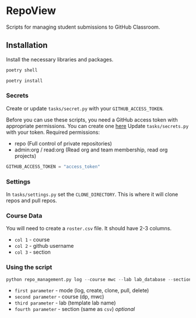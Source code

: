 # RepoView

Scripts for managing student submissions to GitHub Classroom. 

## Installation

Install the necessary libraries and packages.

```python
poetry shell

poetry install
```


### Secrets
Create or update `tasks/secret.py` with your `GITHUB_ACCESS_TOKEN`.

Before you can use these scripts, you need a GitHub access token with 
appropriate permissions. You can create one [here](https://github.com/settings/tokens)
Update `tasks/secrets.py` with your token. Required permissions:

  - repo (Full control of private repositories)
  - admin:org / read:org (Read org and team membership, read org projects)


```python
GITHUB_ACCESS_TOKEN = "access_token"
```

### Settings

In `tasks/settings.py` set the `CLONE_DIRECTORY`. This is where it will clone repos and pull repos. 

### Course Data

You will need to create a `roster.csv` file. It should have 2-3 columns. 
- `col 1` - course
- `col 2` - github username
- `col 3` - section

### Using the script

```python
python repo_management.py log --course mwc --lab lab_database --section 10.2.1
```

- `first parameter` - mode (log, create, clone, pull, delete)
- `second parameter` - course (dp, mwc)
- `third parameter` - lab (template lab name)
- `fourth parameter` - section (same as `csv`) *optional*



<!-- ### Data files
Next, you need to create two data files: `roster.csv` with columns: 
  
  - `login`: Student's GitHub username
  - `name`: Any name you want for the student
  - `section`: Any string to designate the student's section

Also create `projects.csv` with columns:

  - `project_name`: Your name for the project
  - `repo`: Full name of the repository (like `username/reponame`) -->

<!-- ### Check your settings

Once this is complete, `inv check` should run with no errors.

## Usage

Usage is available via `inv --list` and `inv --help [command]`:

    $ inv --list

    Available tasks:
    
    check                   Check settings and configurations
    clear-cache             Delete the student project repo names cache file, if it exists
    latest-commit           Show each student's most recent commit
    roster                  Show the roster
    create-from-template    Create a repo from a template

    $ inv --help latest-commit

    Usage: inv[oke] [--core-opts] latest-commit [--options] [other tasks here ...]
    
    Docstring:
        Show each student's most recent commit

    Options:
        -a, --message-length
        -c, --[no-]cached             Use cached copy of students' project repo names
        -e, --repo                    Display repo names
        -h, --hash                    Display commit hashes
        -m, --message                 Display commit message
        -o STRING, --outfile=STRING   Save results to file instead of displaying
        -p STRING, --project=STRING   Project index, or part of project name, or part of project repo name
        -r STRING, --order=STRING     Column by which to sort results
        -s STRING, --section=STRING   Filter by section
        -t, --stats                   Display commit stats (addition, deletion line counts)
        -u, --url                     Display html url for commit -->
    

<!-- ### Caching
Unfortunately, there is not yet an easy way to find students' versions of
assignments distributed via GitHub Classroom using the API. Instead, we need to
iterate over all repos in the organization, comparing their names. This is slow,
so the results are cached. (Note: Students' latest commits are not cached, so
you will always get fresh results unless students abandon a project and re-start
an assignment.) If you run into errors, try clearing the cache.

## Roadmap

- Let's add more tasks to this system as the need arises.
  [Here](http://docs.pyinvoke.org/en/stable/index.html) is the documentation for
  Invoke, the framework we are using. 
- Keep an eye on [this issue](https://github.com/education/classroom/issues/1679);
the Classroom API is in active development. -->
